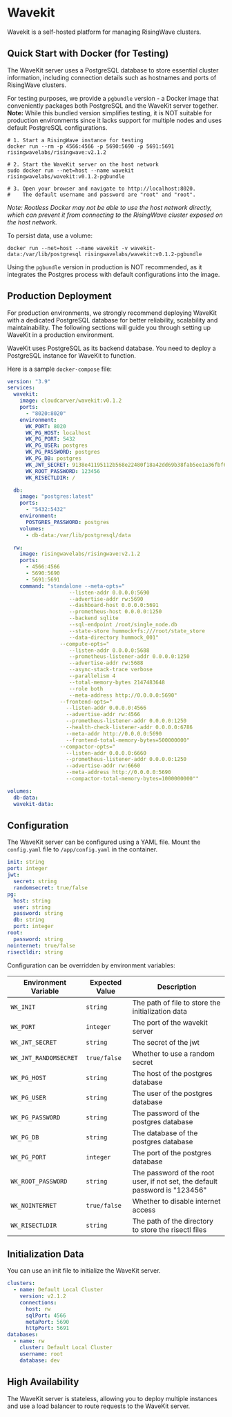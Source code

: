 # Wavekit

Wavekit is a self-hosted platform for managing RisingWave clusters.

## Quick Start with Docker (for Testing)

The WaveKit server uses a PostgreSQL database to store essential cluster information, including connection details such as hostnames and ports of RisingWave clusters. 

For testing purposes, we provide a `pgbundle` version - a Docker image that conveniently packages both PostgreSQL and the WaveKit server together. **Note:** While this bundled version simplifies testing, it is NOT suitable for production environments since it lacks support for multiple nodes and uses default PostgreSQL configurations.

```shell
# 1. Start a RisingWave instance for testing
docker run --rm -p 4566:4566 -p 5690:5690 -p 5691:5691 risingwavelabs/risingwave:v2.1.2  

# 2. Start the WaveKit server on the host network 
sudo docker run --net=host --name wavekit risingwavelabs/wavekit:v0.1.2-pgbundle

# 3. Open your browser and navigate to http://localhost:8020. 
#    The default username and password are "root" and "root".
```

*Note: Rootless Docker may not be able to use the host network directly, which can prevent it from connecting to the RisingWave cluster exposed on the host network.*

To persist data, use a volume:

```shell
docker run --net=host --name wavekit -v wavekit-data:/var/lib/postgresql risingwavelabs/wavekit:v0.1.2-pgbundle
``` 

Using the `pgbundle` version in production is NOT recommended, as it integrates the Postgres process with default configurations into the image.

## Production Deployment

For production environments, we strongly recommend deploying WaveKit with a dedicated PostgreSQL database for better reliability, scalability and maintainability. The following sections will guide you through setting up WaveKit in a production environment.

WaveKit uses PostgreSQL as its backend database. You need to deploy a PostgreSQL instance for WaveKit to function.

Here is a sample `docker-compose` file:

```yaml
version: "3.9"
services:
  wavekit:
    image: cloudcarver/wavekit:v0.1.2
    ports:
      - "8020:8020"
    environment:
      WK_PORT: 8020
      WK_PG_HOST: localhost
      WK_PG_PORT: 5432
      WK_PG_USER: postgres
      WK_PG_PASSWORD: postgres
      WK_PG_DB: postgres
      WK_JWT_SECRET: 9138e41195112b568e22480f18a42dd69b38fab5ee1a36fbf63d49b22097d22a
      WK_ROOT_PASSWORD: 123456
      WK_RISECTLDIR: /

  db: 
    image: "postgres:latest"
    ports:
      - "5432:5432"
    environment:
      POSTGRES_PASSWORD: postgres
    volumes:
      - db-data:/var/lib/postgresql/data

  rw:
    image: risingwavelabs/risingwave:v2.1.2
    ports:
      - 4566:4566
      - 5690:5690
      - 5691:5691
    command: "standalone --meta-opts=" 
                    --listen-addr 0.0.0.0:5690 
                    --advertise-addr rw:5690 
                    --dashboard-host 0.0.0.0:5691 
                    --prometheus-host 0.0.0.0:1250 
                    --backend sqlite  
                    --sql-endpoint /root/single_node.db 
                    --state-store hummock+fs:///root/state_store 
                    --data-directory hummock_001" 
                 --compute-opts=" 
                    --listen-addr 0.0.0.0:5688 
                    --prometheus-listener-addr 0.0.0.0:1250 
                    --advertise-addr rw:5688 
                    --async-stack-trace verbose 
                    --parallelism 4 
                    --total-memory-bytes 2147483648 
                    --role both 
                    --meta-address http://0.0.0.0:5690" 
                 --frontend-opts=" 
                   --listen-addr 0.0.0.0:4566 
                   --advertise-addr rw:4566 
                   --prometheus-listener-addr 0.0.0.0:1250 
                   --health-check-listener-addr 0.0.0.0:6786 
                   --meta-addr http://0.0.0.0:5690 
                   --frontend-total-memory-bytes=500000000" 
                 --compactor-opts=" 
                   --listen-addr 0.0.0.0:6660 
                   --prometheus-listener-addr 0.0.0.0:1250 
                   --advertise-addr rw:6660 
                   --meta-address http://0.0.0.0:5690 
                   --compactor-total-memory-bytes=1000000000""

volumes:
  db-data:
  wavekit-data:

```

## Configuration

The WaveKit server can be configured using a YAML file. Mount the `config.yaml` file to `/app/config.yaml` in the container.

```yaml
init: string
port: integer
jwt:
  secret: string
  randomsecret: true/false
pg:
  host: string
  user: string
  password: string
  db: string
  port: integer
root:
  password: string
nointernet: true/false
risectldir: string

```

Configuration can be overridden by environment variables:

| Environment Variable | Expected Value | Description |
|---------------------|----------------|-------------|
| `WK_INIT` | `string` | The path of file to store the initialization data |
| `WK_PORT` | `integer` | The port of the wavekit server |
| `WK_JWT_SECRET` | `string` | The secret of the jwt |
| `WK_JWT_RANDOMSECRET` | `true/false` | Whether to use a random secret |
| `WK_PG_HOST` | `string` | The host of the postgres database |
| `WK_PG_USER` | `string` | The user of the postgres database |
| `WK_PG_PASSWORD` | `string` | The password of the postgres database |
| `WK_PG_DB` | `string` | The database of the postgres database |
| `WK_PG_PORT` | `integer` | The port of the postgres database |
| `WK_ROOT_PASSWORD` | `string` | The password of the root user, if not set, the default password is "123456" |
| `WK_NOINTERNET` | `true/false` | Whether to disable internet access |
| `WK_RISECTLDIR` | `string` | The path of the directory to store the risectl files |


## Initialization Data

You can use an init file to initialize the WaveKit server.

```yaml
clusters:
  - name: Default Local Cluster
    version: v2.1.2
    connections:
      host: rw
      sqlPort: 4566
      metaPort: 5690
      httpPort: 5691
databases:
  - name: rw
    cluster: Default Local Cluster
    username: root
    database: dev

```

## High Availability

The WaveKit server is stateless, allowing you to deploy multiple instances and use a load balancer to route requests to the WaveKit server. 
